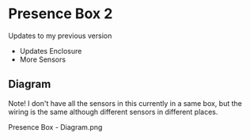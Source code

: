 # Presence Box 2

Updates to my previous version

* Updates Enclosure
* More Sensors


## Diagram

Note! I don't have all the sensors in this currently in a same box, but the wiring is the same although different sensors in different places.

Presence Box - Diagram.png

